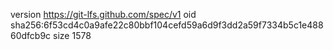 version https://git-lfs.github.com/spec/v1
oid sha256:6f53cd4c0a9afe22c80bbf104cefd59a6d9f3dd2a59f7334b5c1e48860dfcb9c
size 1578
